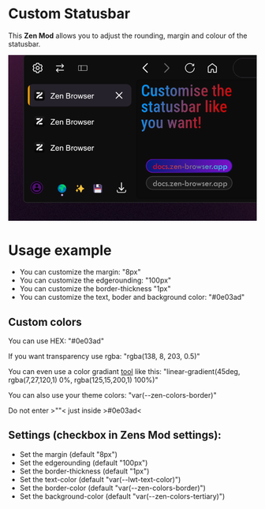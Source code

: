 # Custom Statusbar

This **Zen Mod** allows you to adjust the rounding, margin and colour of the statusbar.

![image](https://github.com/Archer7x/Zen-Themes/blob/main/CustomStatusbar/image.png?raw=true)

# Usage example
  - You can customize the margin: "8px"
  - You can customize the edgerounding: "100px"
  - You can customize the border-thickness "1px"
  - You can customize the text, boder and background color: "#0e03ad"

## Custom colors
You can use HEX: "#0e03ad"

If you want transparency use rgba: "rgba(138, 8, 203, 0.5)"

You can even use a color gradiant [tool](https://cssgradient.io/) like this: "linear-gradient(45deg, rgba(7,27,120,1) 0%, rgba(125,15,200,1) 100%)"

You can also use your theme colors: "var(--zen-colors-border)"

Do not enter >""< just inside >#0e03ad<

## Settings (checkbox in Zens Mod settings):
  - Set the margin (default "8px")
  - Set the edgerounding (default "100px")
  - Set the border-thickness (default "1px")
  - Set the text-color (default "var(--lwt-text-color)")
  - Set the border-color (default "var(--zen-colors-border)")
  - Set the background-color (default "var(--zen-colors-tertiary)")

